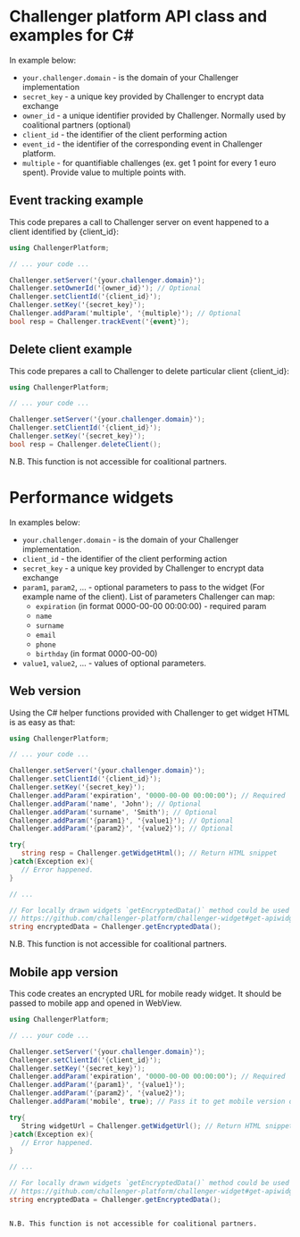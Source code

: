 Challenger platform API class and examples for C#
===

In example below:

 - `your.challenger.domain` - is the domain of your Challenger implementation
 - `secret_key` - a unique key provided by Challenger to encrypt data exchange
 - `owner_id` - a unique identifier provided by Challenger. Normally used by coalitional partners (optional)
 - `client_id` - the identifier of the client performing action
 - `event_id` - the identifier of the corresponding event in Challenger platform.
 - `multiple` - for quantifiable challenges (ex. get 1 point for every 1 euro spent). Provide value to multiple points with.

## Event tracking example

This code prepares a call to Challenger server on event happened to a client identified by {client_id}:

```C#
using ChallengerPlatform;

// ... your code ...

Challenger.setServer('{your.challenger.domain}');
Challenger.setOwnerId('{owner_id}'); // Optional
Challenger.setClientId('{client_id}');
Challenger.setKey('{secret_key}');
Challenger.addParam('multiple', '{multiple}'); // Optional
bool resp = Challenger.trackEvent('{event}');
```

## Delete client example

This code prepares a call to Challenger to delete particular client {client_id}:

```C#
using ChallengerPlatform;

// ... your code ...

Challenger.setServer('{your.challenger.domain}');
Challenger.setClientId('{client_id}');
Challenger.setKey('{secret_key}');
bool resp = Challenger.deleteClient();
```

N.B. This function is not accessible for coalitional partners.

# Performance widgets

In examples below:
 - `your.challenger.domain` - is the domain of your Challenger implementation.
 - `client_id` - the identifier of the client performing action
 - `secret_key` - a unique key provided by Challenger to encrypt data exchange
 - `param1`, `param2`, ... - optional parameters to pass to the widget (For example name of the client). List of parameters Challenger can map:
   - `expiration` (in format 0000-00-00 00:00:00) - required param
   - `name`
   - `surname`
   - `email`
   - `phone`
   - `birthday` (in format 0000-00-00)
 - `value1`, `value2`,  ... - values of optional parameters.

## Web version

Using the C# helper functions provided with Challenger to get widget HTML is as easy as that:

```C#
using ChallengerPlatform;

// ... your code ...

Challenger.setServer('{your.challenger.domain}');
Challenger.setClientId('{client_id}');
Challenger.setKey('{secret_key}');
Challenger.addParam('expiration', '0000-00-00 00:00:00'); // Required
Challenger.addParam('name', 'John'); // Optional
Challenger.addParam('surname', 'Smith'); // Optional
Challenger.addParam('{param1}', '{value1}'); // Optional
Challenger.addParam('{param2}', '{value2}'); // Optional

try{
   string resp = Challenger.getWidgetHtml(); // Return HTML snippet
}catch(Exception ex){
   // Error happened.
}

// ...

// For locally drawn widgets `getEncryptedData()` method could be used instead of `getWidgetHtml()`. Please refer:
// https://github.com/challenger-platform/challenger-widget#get-apiwidgetauthenticateuser for more information
string encryptedData = Challenger.getEncryptedData();

```

N.B. This function is not accessible for coalitional partners.

## Mobile app version

This code creates an encrypted URL for mobile ready widget. It should be passed to mobile app and opened in WebView.

```C#
using ChallengerPlatform;

// ... your code ...

Challenger.setServer('{your.challenger.domain}');
Challenger.setClientId('{client_id}');
Challenger.setKey('{secret_key}');
Challenger.addParam('expiration', '0000-00-00 00:00:00'); // Required
Challenger.addParam('{param1}', '{value1}');
Challenger.addParam('{param2}', '{value2}');
Challenger.addParam('mobile', true); // Pass it to get mobile version of the widget

try{
   String widgetUrl = Challenger.getWidgetUrl(); // Return HTML snippet
}catch(Exception ex){
   // Error happened.
}

// ...

// For locally drawn widgets `getEncryptedData()` method could be used instead of `getWidgetHtml()`. Please refer:
// https://github.com/challenger-platform/challenger-widget#get-apiwidgetauthenticateuser for more information
string encryptedData = Challenger.getEncryptedData();

```
```

N.B. This function is not accessible for coalitional partners.

